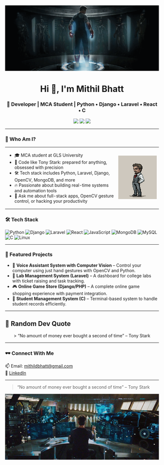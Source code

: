 <p align="center">
  <img src="GeLK.gif" width="800" alt="Batman Tech Banner"/>
</p>

<h1 align="center">Hi 👋, I'm Mithil Bhatt</h1>
<h3 align="center">🚀 Developer | MCA Student | Python • Django • Laravel • React • C</h3>

<p align="center">
  <a href="mailto:mithildbhatt@gmail.com"><img src="https://img.shields.io/badge/Email-D14836?style=flat&logo=gmail&logoColor=white"/></a>
  <a href="https://github.com/Mithil-Bhatt"><img src="https://img.shields.io/github/followers/Mithil-Bhatt?label=Follow&style=social"/></a>
  <a href="https://www.linkedin.com/in/bhatt-mithil-a00152169/"><img src="https://img.shields.io/badge/LinkedIn-blue?style=flat&logo=linkedin&logoColor=white"/></a>
</p>

---

### 🦇 Who Am I?

<table>
<tr>
<td style="vertical-align: middle;">

- 🎓 MCA student at GLS University  
- 🧠 Code like Tony Stark: prepared for anything, obsessed with precision  
- 🛠️ Tech stack includes Python, Laravel, Django, OpenCV, MongoDB, and more  
- 🔥 Passionate about building real-time systems and automation tools  
- 💬 Ask me about full-stack apps, OpenCV gesture control, or hacking your productivity  

</td>
<td style="vertical-align: middle; text-align: center;">

<img src="iron.gif" width="250">

</td>
</tr>
</table>




### 🛠️ Tech Stack
![Python](https://img.shields.io/badge/Python-3670A0?style=for-the-badge&logo=python&logoColor=white)
![Django](https://img.shields.io/badge/Django-092E20?style=for-the-badge&logo=django&logoColor=white)
![Laravel](https://img.shields.io/badge/Laravel-FF2D20?style=for-the-badge&logo=laravel&logoColor=white)
![React](https://img.shields.io/badge/React-20232A?style=for-the-badge&logo=react&logoColor=61DAFB)
![JavaScript](https://img.shields.io/badge/JavaScript-F7DF1E?style=for-the-badge&logo=javascript&logoColor=black)
![MongoDB](https://img.shields.io/badge/MongoDB-4EA94B?style=for-the-badge&logo=mongodb&logoColor=white)
![MySQL](https://img.shields.io/badge/MySQL-005C84?style=for-the-badge&logo=mysql&logoColor=white)
![C](https://img.shields.io/badge/C-00599C?style=for-the-badge&logo=c&logoColor=white)
![Linux](https://img.shields.io/badge/Linux-FCC624?style=for-the-badge&logo=linux&logoColor=black)

---

### 📌 Featured Projects
- 🎤 **Voice Assistant System with Computer Vision** – Control your computer using just hand gestures with OpenCV and Python.
- 🧪 **Lab Management System (Laravel)** – A dashboard for college labs with ticket raising and task tracking.
- 🎮 **Online Game Store (Django/PHP)** – A complete online game shopping experience with payment integration.
- 🧾 **Student Management System (C)** – Terminal-based system to handle student records efficiently.

---

## 💭 Random Dev Quote
<div align="center">
> “No amount of money ever bought a second of time” – Tony Stark

</div>


---

### 🕶️ Connect With Me
📫 Email: mithildbhatt@gmail.com  
🔗 [LinkedIn](https://www.linkedin.com/in/bhatt-mithil-a00152169/)  


---

> “No amount of money ever bought a second of time” – Tony Stark


<p align="center">

  <img src="tony.jpg" width="800"/>
</p>

